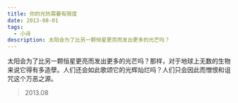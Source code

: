 ```yaml
---
title: 你的光热需要有限度
date: 2013-08-01
tags:
  - 小诗
description: 太阳会为了比另一颗恒星更亮而发出更多的光芒吗？
---
```


太阳会为了比另一颗恒星更亮而发出更多的光芒吗？那样，对于地球上无数的生物来说它得有多造孽。人们还会如此歌颂它的光辉灿烂吗？人们只会因此而憎恨和诅咒这个万恶之源。

> 2013.08